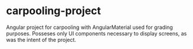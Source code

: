 # carpooling-project
Angular project for carpooling with AngularMaterial used for grading purposes. Posseses only UI components necessary to display screens, as was the intent of the project. 

